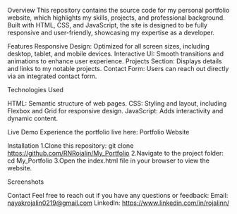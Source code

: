Overview
This repository contains the source code for my personal portfolio website, which highlights my skills, projects, and professional background. Built with HTML, CSS, and JavaScript, the site is designed to be fully responsive and user-friendly, showcasing my expertise as a developer.

Features
Responsive Design: Optimized for all screen sizes, including desktop, tablet, and mobile devices.
Interactive UI: Smooth transitions and animations to enhance user experience.
Projects Section: Displays details and links to my notable projects.
Contact Form: Users can reach out directly via an integrated contact form.

Technologies Used

HTML: Semantic structure of web pages.
CSS: Styling and layout, including Flexbox and Grid for responsive design.
JavaScript: Adds interactivity and dynamic content.

Live Demo
Experience the portfolio live here: Portfolio Website

Installation
1.Clone this repository:
  git clone https://github.com/RNRojalin/My_Portfolio
2.Navigate to the project folder:
  cd My_Portfolio
3.Open the index.html file in your browser to view the website.

Screenshots



Contact
Feel free to reach out if you have any questions or feedback:
Email: nayakrojalin0219@gmail.com
LinkedIn: https://www.linkedin.com/in/rojalinn/
